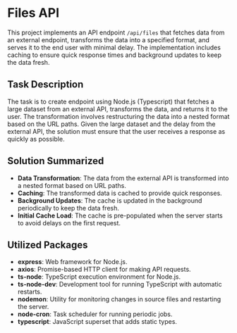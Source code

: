 # Files API

This project implements an API endpoint `/api/files` that fetches data from an external endpoint, transforms the data into a specified format, and serves it to the end user with minimal delay. The implementation includes caching to ensure quick response times and background updates to keep the data fresh.

## Task Description

The task is to create endpoint using Node.js (Typescript) that fetches a large dataset from an external API, transforms the data, and returns it to the user. The transformation involves restructuring the data into a nested format based on the URL paths. Given the large dataset and the delay from the external API, the solution must ensure that the user receives a response as quickly as possible.

## Solution Summarized

- **Data Transformation**: The data from the external API is transformed into a nested format based on URL paths.
- **Caching**: The transformed data is cached to provide quick responses.
- **Background Updates**: The cache is updated in the background periodically to keep the data fresh.
- **Initial Cache Load**: The cache is pre-populated when the server starts to avoid delays on the first request.

## Utilized Packages

- **express**: Web framework for Node.js.
- **axios**: Promise-based HTTP client for making API requests.
- **ts-node**: TypeScript execution environment for Node.js.
- **ts-node-dev**: Development tool for running TypeScript with automatic restarts.
- **nodemon**: Utility for monitoring changes in source files and restarting the server.
- **node-cron**: Task scheduler for running periodic jobs.
- **typescript**: JavaScript superset that adds static types.
